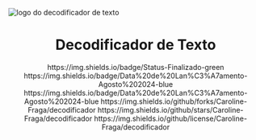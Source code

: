 ![logo do decodificador de texto](https://github.com/user-attachments/assets/c134a715-823e-4eac-b7c7-8618c644d408)
<h1 align="center"> Decodificador de Texto </h1>
<p align="center">
  https://img.shields.io/badge/Status-Finalizado-green
  https://img.shields.io/badge/Data%20de%20Lan%C3%A7amento-Agosto%202024-blue
  https://img.shields.io/badge/Data%20de%20Lan%C3%A7amento-Agosto%202024-blue
  https://img.shields.io/github/forks/Caroline-Fraga/decodificador
  https://img.shields.io/github/stars/Caroline-Fraga/decodificador
  https://img.shields.io/github/license/Caroline-Fraga/decodificador
</p>
